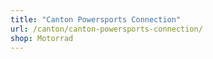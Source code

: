 ```yaml
---
title: "Canton Powersports Connection"
url: /canton/canton-powersports-connection/
shop: Motorrad
---
```


